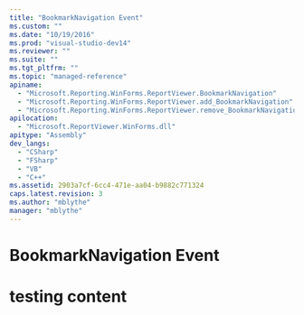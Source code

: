 ```yaml
---
title: "BookmarkNavigation Event"
ms.custom: ""
ms.date: "10/19/2016"
ms.prod: "visual-studio-dev14"
ms.reviewer: ""
ms.suite: ""
ms.tgt_pltfrm: ""
ms.topic: "managed-reference"
apiname: 
  - "Microsoft.Reporting.WinForms.ReportViewer.BookmarkNavigation"
  - "Microsoft.Reporting.WinForms.ReportViewer.add_BookmarkNavigation"
  - "Microsoft.Reporting.WinForms.ReportViewer.remove_BookmarkNavigation"
apilocation: 
  - "Microsoft.ReportViewer.WinForms.dll"
apitype: "Assembly"
dev_langs: 
  - "CSharp"
  - "FSharp"
  - "VB"
  - "C++"
ms.assetid: 2903a7cf-6cc4-471e-aa04-b9882c771324
caps.latest.revision: 3
ms.author: "mblythe"
manager: "mblythe"
---
```

# BookmarkNavigation Event
# testing content